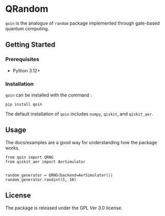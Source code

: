 # QRandom
`qoin` is the analogue of `random` package implemented through gate-based quantum computing.

## Getting Started

### Prerequisites
- Python 3.12+

### Installation
`qoin` can be installed with the command :
```
pip install qoin
```
The default installation of `qoin` includes `numpy`, `qiskit`, and `qiskit_aer`.

## Usage
The docs/examples are a good way for understanding how the package works.
```
from qoin import QRNG
from qiskit_aer import AerSimulator


random_generator = QRNG(backend=AerSimulator())
random_generator.randint(5, 10)
```

## License
The package is released under the GPL Ver 3.0 license.